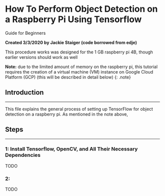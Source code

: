How To Perform Object Detection on a Raspberry Pi Using Tensorflow 
==================================================================

Guide for Beginners

**Created 3/3/2020 by Jackie Staiger (code borrowed from edje)**

This procedure works was designed for the 1 GB raspberry pi 4B, though earlier versions should work as well

**Note:** due to the limited amount of memory on the raspberry pi, this tutorial requires the creation of a virtual machine (VM) instance on Google Cloud Platform (GCP) (this will be described in detail below)
{: .note}

## Introduction
<!-- blank line -->
---

This file explains the general process of setting up TensorFlow for object detection on a raspberry pi. As mentioned in the note above, 

## Steps
<!-- blank line -->
---

### 1: Install Tensorflow, OpenCV, and All Their Necessary Dependencies

TODO

### 2: 

TODO
